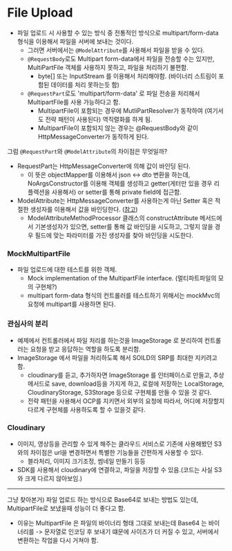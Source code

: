 # File Upload

- 파일 업로드 시 사용할 수 있는 방식 중 전통적인 방식으로 multipart/form-data 형식을 이용해서 파일을 서버에 보내는 것이다.
  - 그러면 서버에서는 `@ModelAttribute`를 사용해서 파일을 받을 수 있다.
  - `@RequestBody`로도 Multipart form-data에서 파일을 전송할 수는 있지만, MultiPartFile 객체를 사용하지 못하고, 파일을 처리하기 불편함.
    - byte[] 또는 InputStream 를 이용해서 처리해야함. (바이너리 스트림이 포함된 데이터를 처리 못하는듯 함)
  - `@RequestPart`로도 'multipart/form-data' 로 파일 전송을 처리해서 MultipartFile를 사용 가능하다고 함.
    - MultipartFile이 포함되는 경우에 MutliPartResolver가 동작하여 (여기서도 전략 패턴이 사용된다) 역직렬화를 하게 됨. 
    - MultipartFile이 포함되지 않는 경우는 @RequestBody와 같이 HttpMessageConverter가 동작하게 된다.

그럼 `@RequestPart`와 `@ModelAttribute`의 차이점은 무엇일까?
- RequestPart는 HttpMessageConverter에 의해 값이 바인딩 된다.
  - 이 뜻은 objectMapper를 이용해서 json <-> dto 변환을 하는데, NoArgsConstructor를 이용해 객체를 생성하고 getter(게터만 있을 경우 리플렉션을 사용해서) or setter를 통해 private field에 접근함.
- ModelAttribute는 HttpMessageConverter를 사용하는게 아닌 Setter 혹은 적절한 생성자를 이용해서 값을 바인딩한다. ([참고](https://hyeon9mak.github.io/model-attribute-without-setter/))
  - ModelAttributeMethodProcessor 클래스의 constructAttribute 메서드에서 기본생성자가 있으면, setter를 통해 값 바인딩을 시도하고, 그렇지 않을 경우 필드에 맞는 파라미터를 가진 생성자를 찾아 바인딩을 시도한다.

### MockMultipartFile
- 파일 업로드에 대한 테스트를 위한 객체.
  - Mock implementation of the MultipartFile interface. (멀티파트파일의 모의 구현체?)
  - multipart form-data 형식의 컨트롤러를 테스트하기 위해서는 mockMvc의 요청에 multipart를 사용하면 된다.

### 관심사의 분리
- 예제에서 컨트롤러에서 파일 처리를 하는것을 ImageStorage 로 분리하여 컨트롤러는 요청을 받고 응답하는 역할을 하도록 분리함. 
- ImageStorage 에서 파일을 처리하도록 해서 SOILD의 SRP를 최대한 지키려고 함.
  - cloudinary를 듣고, 추가하자면 ImageStorage 를 인터페이스로 만들고, 추상 메서드로 save, download등을 가지게 하고, 로컬에 저장하는 LocalStorage, CloudinaryStorage, S3Storage 등으로 구현체를 만들 수 있을 것 같다.
  - 전략 패턴을 사용해서 OCP를 지키면서 외부의 요청에 따라서, 어디에 저장할지 다르게 구현체를 사용하도록 할 수 있을것 같다.


### Cloudinary
- 이미지, 영상등을 관리할 수 있게 해주는 클라우드 서비스로 기존에 사용해봤던 S3와의 차이점은 url을 변경하면서 특별한 기능들을 간편하게 사용할 수 있다.
  - 블라처리, 이미지 크기조정, 썸네일 만들기 등등
- SDK를 사용해서 cloudinary에 연결하고, 파일을 저장할 수 있음.(코드는 사실 S3와 크게 다르지 않아보임.)

---
그냥 찾아본거) 파일 업로드 하는 방식으로 Base64로 보내는 방법도 있는데, MultipartFile로 보냈을때 성능이 더 좋다고 함.
  - 이유는 MultipartFile 은 파일의 바이너리 형태 그대로 보내는데 Base64 는 바이너리를 -> 문자열로 인코딩 후 보내기 떄문에 사이즈가 더 커질 수 있고, 서버에서 변환하는 작업을 다시 거쳐야 함.
